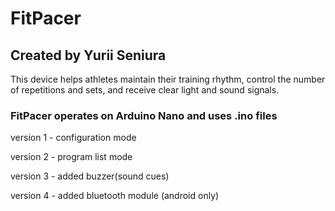 # FitPacer
## Created by Yurii Seniura

This device helps athletes maintain their training rhythm, control the number of repetitions and sets, and receive clear light and sound signals.

### FitPacer operates on Arduino Nano and uses .ino files
version 1 - configuration mode

version 2 - program list mode

version 3 - added buzzer(sound cues)

version 4 - added bluetooth module (android only)
